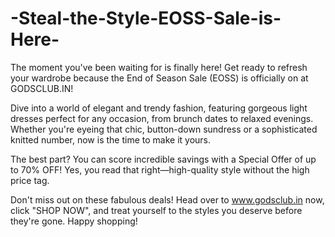 # -Steal-the-Style-EOSS-Sale-is-Here-

The moment you've been waiting for is finally here! Get ready to refresh your wardrobe because the End of Season Sale (EOSS) is officially on at GODSCLUB.IN!

Dive into a world of elegant and trendy fashion, featuring gorgeous light dresses perfect for any occasion, from brunch dates to relaxed evenings. Whether you're eyeing that chic, button-down sundress or a sophisticated knitted number, now is the time to make it yours.

The best part? You can score incredible savings with a Special Offer of up to 70% OFF! Yes, you read that right—high-quality style without the high price tag.

Don't miss out on these fabulous deals! Head over to www.godsclub.in now, click "SHOP NOW", and treat yourself to the styles you deserve before they're gone. Happy shopping!
